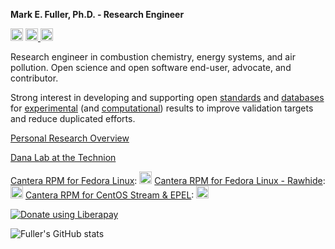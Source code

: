 **Mark E. Fuller, Ph.D. - Research Engineer**

<img src="https://img.shields.io/badge/If it has to be fast-It has to be FORTRAN-yellow" height="20" alt="FORTRAN"/>
<a href="https://pgp.mit.edu/pks/lookup?search=mark.e.fuller%40gmx.de&op=index"><img src="https://img.shields.io/badge/PGP-73F1%20A30C%20BDF4%20DB4B%20C75F%20FD0F%20D599%20E76C%20FFCA%20BF60-blue" height="20" alt="PGP key"/>
<a href="https://matrix.to/#/@mefuller:matrix.org"><img src="https://img.shields.io/badge/Matrix-@mefuller:matrix.org-blue" height="20" alt="Matrix"/></a>


<p>
Research engineer in combustion chemistry, energy systems, and air pollution. Open science and open software end-user, advocate, and contributor.

Strong interest in developing and supporting open [standards](https://github.com/pr-omethe-us/PyKED) and [databases](https://github.com/jiweiqi/CollectionOfMechanisms) for [experimental](https://github.com/pr-omethe-us/ChemKED-database) (and [computational](https://github.com/TCKDB)) results to improve validation targets and reduce duplicated efforts.
</p>

[Personal Research Overview](https://mefuller.github.io)
  
[Dana Lab at the Technion](https://dana.net.technion.ac.il/research/)

[Cantera RPM for Fedora Linux](https://copr.fedorainfracloud.org/coprs/fuller/Cantera/monitor/):
<img src="https://copr.fedorainfracloud.org/coprs/fuller/Cantera/package/cantera/status_image/last_build.png" height="20" alt="cantera copr"/>
[Cantera RPM for Fedora Linux - Rawhide](https://copr.fedorainfracloud.org/coprs/fuller/Cantera-Rawhide/monitor/):
<img src="https://copr.fedorainfracloud.org/coprs/fuller/Cantera-Rawhide/package/cantera/status_image/last_build.png" height="20" alt="cantera-rawhide copr"/>
[Cantera RPM for CentOS Stream & EPEL](https://copr.fedorainfracloud.org/coprs/fuller/Cantera-EPEL/monitor/):
<img src="https://copr.fedorainfracloud.org/coprs/fuller/Cantera-EPEL/package/cantera/status_image/last_build.png" height="20" alt="cantera-epel copr"/>

<noscript><a href="https://liberapay.com/fuller/donate"><img alt="Donate using Liberapay" src="https://liberapay.com/assets/widgets/donate.svg"></a></noscript>

![Fuller's GitHub stats](https://github-readme-stats.vercel.app/api?username=mefuller&theme=default&show_icons=true)



